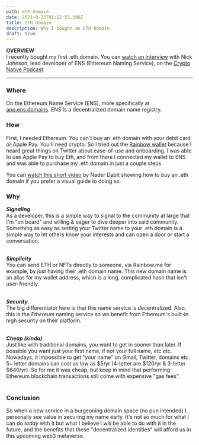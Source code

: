 ```yaml
---
path: eth-domain
date: 2021-8-23T01:22:55.506Z
title: ETH Domain
description: Why I bought an ETH Domain
draft: true
---
```


**OVERVIEW** <br/>
I recently bought my first .eth domain. You can [watch an interview](https://www.youtube.com/watch?v=yH0xg66vD6o) with Nick Johnson, lead developer of ENS (Ethereum Naming Service), on the [Crypto Native Podcast](https://www.youtube.com/c/FutureAlisha/videos).

---

<h3>Where</h3>

On the Ethereum Name Service (ENS), more specifically at [app.ens.domains](https://app.ens.domains/). ENS is a decentralized domain name registry.

<h3>How</h3>

First, I needed Ethereum. You can't buy an .eth domain with your debit card or Apple Pay. You'll need crypto. So I tried out the [Rainbow wallet](https://rainbow.me/) because I heard great things on Twitter about ease-of-use and onboarding. I was able to use Apple Pay to buy Eth, and from there I connected my wallet to ENS and was able to purchase my .eth domain in just a couple steps.

You can [watch this short video](https://www.youtube.com/watch?v=jssRnV5Ob6A) by Nader Dabit showing how to buy an .eth domain if you prefer a visual guide to doing so.

<h3>Why</h3>

_**Signaling**_<br/>
As a developer, this is a simple way to signal to the community at large that I'm "on board" and willing & eager to dive deeper into said community. Something as easy as setting your Twitter name to your .eth domain is a simple way to let others know your interests and can open a door or start a conversation. <br/><br/>

_**Simplicity**_<br/>
You can send ETH or NFTs directly to someone, via Rainbow.me for example, by just having their .eth domain name. This new domain name is an alias for my wallet address, which is a long, complicated hash that isn't user-friendly.<br/><br/>

_**Security**_<br/>
The big differentiator here is that this name service is decentralized. Also, this is the _Ethereum_ naming service so we benefit from Ethereum's built-in high security on their platform. <br/><br/>

_**Cheap (kinda)**_<br/>
Just like with traditional domains, you want to get in sooner than later. If possible you want just your first name, if not your full name, etc etc. Nowadays, it impossible to get "your name" on Gmail, Twitter, domains etc. 5+ letter domains can cost as low as $5/yr (4-letter are $120/yr & 3-letter \$640/yr). So for me it was cheap, but keep in mind that performing Ethereum blockchain transactions still come with expensive "gas fees". <br/><br/>

<h3>Conclusion</h3>

So when a new service in a burgeoning domain space (no pun intended) I personally see value in securing my name early. It's not so much for what I can do _today_ with it but what I believe I _will_ be able to do with it in the future, and the benefits that these "decentralized identities" will afford us in this upcoming web3 metaverse.
